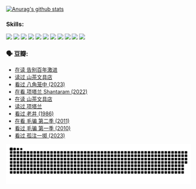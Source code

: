 
[![Anurag's github stats](https://github-readme-stats.vercel.app/api?username=w940853815)](https://github.com/anuraghazra/github-readme-stats)

### Skills:

<code><img height="32" src="https://cdn.jsdelivr.net/npm/simple-icons@v5/icons/python.svg"></code>
<code><img height="32" src="https://cdn.jsdelivr.net/npm/simple-icons@v5/icons/javascript.svg"></code>
<code><img height="32" src="https://cdn.jsdelivr.net/npm/simple-icons@v5/icons/django.svg"></code>
<code><img height="32" src="https://cdn.jsdelivr.net/npm/simple-icons@v5/icons/flask.svg"></code>
<code><img height="32" src="https://cdn.jsdelivr.net/npm/simple-icons@v5/icons/vuetify.svg"></code>
<code><img height="32" src="https://cdn.jsdelivr.net/npm/simple-icons@v5/icons/git.svg"></code>
<code><img height="32" src="https://cdn.jsdelivr.net/npm/simple-icons@v5/icons/docker.svg"></code>
<code><img height="32" src="https://cdn.jsdelivr.net/npm/simple-icons@v5/icons/postgresql.svg"></code>
<code><img height="32" src="https://cdn.jsdelivr.net/npm/simple-icons@v5/icons/elasticsearch.svg"></code>
<code><img height="32" src="https://cdn.jsdelivr.net/npm/simple-icons@v5/icons/macos.svg"></code>
<code><img height="32" src="https://cdn.jsdelivr.net/npm/simple-icons@v5/icons/linux.svg"></code>

### 🗣 豆瓣:

<!-- DOUBAN-ACTIVITIES:START -->
- [在读 告别百年激进](https://www.douban.com/people/136069238/status/4374953075/?_i=95147362)
- [读过 山茶文具店](https://www.douban.com/people/136069238/status/4374952154/?_i=95147362)
- [看过 八角笼中‎ (2023)](https://www.douban.com/people/136069238/status/4367541707/?_i=95147362)
- [在看 项塔兰 Shantaram‎ (2022)](https://www.douban.com/people/136069238/status/4365497032/?_i=95147362)
- [在读 山茶文具店](https://www.douban.com/people/136069238/status/4364620725/?_i=95147362)
- [读过 项塔兰](https://www.douban.com/people/136069238/status/4364620288/?_i=95147362)
- [看过 老井‎ (1986)](https://www.douban.com/people/136069238/status/4362366672/?_i=95147362)
- [在看 毛骗 第二季‎ (2011)](https://www.douban.com/people/136069238/status/4355752869/?_i=95147362)
- [看过 毛骗 第一季‎ (2010)](https://www.douban.com/people/136069238/status/4355752667/?_i=95147362)
- [看过 孤注一掷‎ (2023)](https://www.douban.com/people/136069238/status/4354774568/?_i=95147362)
<!-- DOUBAN-ACTIVITIES:END -->


![Snake animation](https://raw.githubusercontent.com/w940853815/w940853815/output/github-contribution-grid-snake.svg)

<!--
**w940853815/w940853815** is a ✨ _special_ ✨ repository because its `README.md` (this file) appears on your GitHub profile.

Here are some ideas to get you started:

- 🔭 I’m currently working on ...
- 🌱 I’m currently learning ...
- 👯 I’m looking to collaborate on ...
- 🤔 I’m looking for help with ...
- 💬 Ask me about ...
- 📫 How to reach me: ...
- 😄 Pronouns: ...
- ⚡ Fun fact: ...
-->
